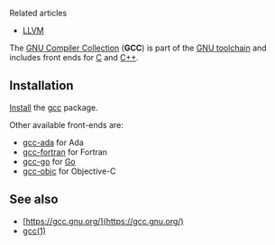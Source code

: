 Related articles

*   [LLVM](/index.php/LLVM "LLVM")

The [GNU Compiler Collection](https://en.wikipedia.org/wiki/GNU_Compiler_Collection "wikipedia:GNU Compiler Collection") (**GCC**) is part of the [GNU toolchain](/index.php/GNU_toolchain "GNU toolchain") and includes front ends for [C](/index.php/C "C") and [C++](/index.php/C%2B%2B "C++").

## Installation

[Install](/index.php/Install "Install") the [gcc](https://www.archlinux.org/packages/?name=gcc) package.

Other available front-ends are:

*   [gcc-ada](https://www.archlinux.org/packages/?name=gcc-ada) for Ada
*   [gcc-fortran](https://www.archlinux.org/packages/?name=gcc-fortran) for Fortran
*   [gcc-go](https://www.archlinux.org/packages/?name=gcc-go) for [Go](/index.php/Go "Go")
*   [gcc-objc](https://www.archlinux.org/packages/?name=gcc-objc) for Objective-C

## See also

*   [https://gcc.gnu.org/](https://gcc.gnu.org/)
*   [gcc(1)](https://jlk.fjfi.cvut.cz/arch/manpages/man/gcc.1)